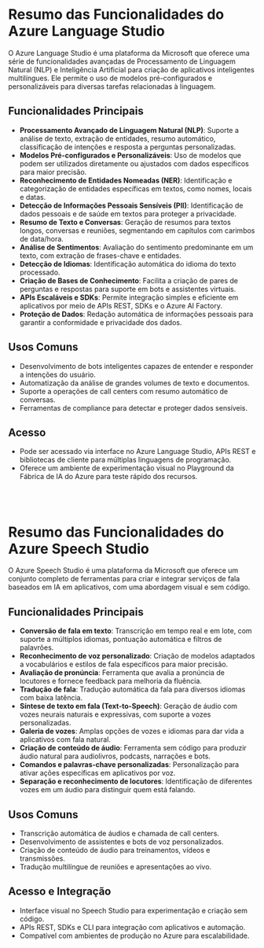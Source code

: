 # Resumo das Funcionalidades do Azure Language Studio

O Azure Language Studio é uma plataforma da Microsoft que oferece uma série de funcionalidades avançadas de Processamento de Linguagem Natural (NLP) e Inteligência Artificial para criação de aplicativos inteligentes multilíngues. Ele permite o uso de modelos pré-configurados e personalizáveis para diversas tarefas relacionadas à linguagem.

## Funcionalidades Principais

- **Processamento Avançado de Linguagem Natural (NLP)**: Suporte a análise de texto, extração de entidades, resumo automático, classificação de intenções e resposta a perguntas personalizadas.
- **Modelos Pré-configurados e Personalizáveis**: Uso de modelos que podem ser utilizados diretamente ou ajustados com dados específicos para maior precisão.
- **Reconhecimento de Entidades Nomeadas (NER)**: Identificação e categorização de entidades específicas em textos, como nomes, locais e datas.
- **Detecção de Informações Pessoais Sensíveis (PII)**: Identificação de dados pessoais e de saúde em textos para proteger a privacidade.
- **Resumo de Texto e Conversas**: Geração de resumos para textos longos, conversas e reuniões, segmentando em capítulos com carimbos de data/hora.
- **Análise de Sentimentos**: Avaliação do sentimento predominante em um texto, com extração de frases-chave e entidades.
- **Detecção de Idiomas**: Identificação automática do idioma do texto processado.
- **Criação de Bases de Conhecimento**: Facilita a criação de pares de perguntas e respostas para suporte em bots e assistentes virtuais.
- **APIs Escaláveis e SDKs**: Permite integração simples e eficiente em aplicativos por meio de APIs REST, SDKs e o Azure AI Factory.
- **Proteção de Dados**: Redação automática de informações pessoais para garantir a conformidade e privacidade dos dados.

## Usos Comuns

- Desenvolvimento de bots inteligentes capazes de entender e responder a intenções do usuário.
- Automatização da análise de grandes volumes de texto e documentos.
- Suporte a operações de call centers com resumo automático de conversas.
- Ferramentas de compliance para detectar e proteger dados sensíveis.

## Acesso

- Pode ser acessado via interface no Azure Language Studio, APIs REST e bibliotecas de cliente para múltiplas linguagens de programação.
- Oferece um ambiente de experimentação visual no Playground da Fábrica de IA do Azure para teste rápido dos recursos.

</br>
</br>

# Resumo das Funcionalidades do Azure Speech Studio

O Azure Speech Studio é uma plataforma da Microsoft que oferece um conjunto completo de ferramentas para criar e integrar serviços de fala baseados em IA em aplicativos, com uma abordagem visual e sem código.

## Funcionalidades Principais

- **Conversão de fala em texto**: Transcrição em tempo real e em lote, com suporte a múltiplos idiomas, pontuação automática e filtros de palavrões.
- **Reconhecimento de voz personalizado**: Criação de modelos adaptados a vocabulários e estilos de fala específicos para maior precisão.
- **Avaliação de pronúncia**: Ferramenta que avalia a pronúncia de locutores e fornece feedback para melhoria da fluência.
- **Tradução de fala**: Tradução automática da fala para diversos idiomas com baixa latência.
- **Síntese de texto em fala (Text-to-Speech)**: Geração de áudio com vozes neurais naturais e expressivas, com suporte a vozes personalizadas.
- **Galeria de vozes**: Amplas opções de vozes e idiomas para dar vida a aplicativos com fala natural.
- **Criação de conteúdo de áudio**: Ferramenta sem código para produzir áudio natural para audiolivros, podcasts, narrações e bots.
- **Comandos e palavras-chave personalizadas**: Personalização para ativar ações específicas em aplicativos por voz.
- **Separação e reconhecimento de locutores**: Identificação de diferentes vozes em um áudio para distinguir quem está falando.

## Usos Comuns

- Transcrição automática de áudios e chamada de call centers.
- Desenvolvimento de assistentes e bots de voz personalizados.
- Criação de conteúdo de áudio para treinamentos, vídeos e transmissões.
- Tradução multilíngue de reuniões e apresentações ao vivo.

## Acesso e Integração

- Interface visual no Speech Studio para experimentação e criação sem código.
- APIs REST, SDKs e CLI para integração com aplicativos e automação.
- Compatível com ambientes de produção no Azure para escalabilidade.